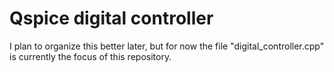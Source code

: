 # Qspice digital controller

I plan to organize this better later, but for now the file "digital_controller.cpp" is currently the focus of this repository.